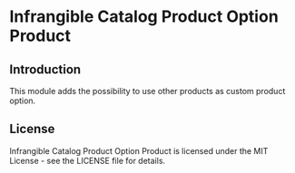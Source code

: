# Infrangible Catalog Product Option Product

## Introduction

This module adds the possibility to use other products as custom product option.

## License

Infrangible Catalog Product Option Product is licensed under the MIT License - see the LICENSE file for details.
